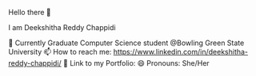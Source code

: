 Hello there 👋

I am Deekshitha Reddy Chappidi

🔭 Currently Graduate Computer Science student @Bowling Green State University
📫 How to reach me: https://www.linkedin.com/in/deekshitha-reddy-chappidi/
💬 Link to my Portfolio: 
😄 Pronouns: She/Her
